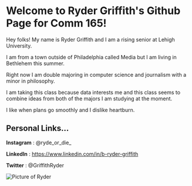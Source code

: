 # Welcome to Ryder Griffith's Github Page for Comm 165!


Hey folks! My name is Ryder Griffith and I am a rising senior at Lehigh University. 

I am from a town outside of Philadelphia called Media but I am living in Bethlehem this summer. 

Right now I am double majoring in computer science and journalism with a minor in philosophy. 

I am taking this class because data interests me and this class seems to combine ideas from both of the majors I am studying at the moment. 

I like when plans go smoothly and I dislike heartburn.

## Personal Links...
**Instagram** : @ryde_or_die_ 

**LinkedIn** : https://www.linkedin.com/in/b-ryder-griffith

**Twitter** : @GriffithRyder

![ Picture of Ryder ](images/Me.jpg)
